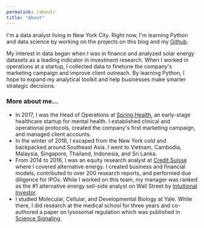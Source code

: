 ```yaml
---
permalink: /about/
title: "About"
---
```


I'm a data analyst living in New York City. Right now, I'm learning Python and data science by working on the projects on this blog and my [Github](https://github.com/jenzhenky).

My interest in data began when I was in finance and analyzed solar energy datasets as a leading indicator in investment research. When I worked in operations at a startup, I collected data to finetune the company's marketing campaign and improve client outreach. By learning Python, I hope to expand my analytical toolkit and help businesses make smarter strategic decisions.

### More about me…
- In 2017, I was the Head of Operations at [Spring Health](https://www.springhealth.com/), an early-stage healthcare startup for mental health. I established clinical and operational protocols, created the company's first marketing campaign, and managed client accounts.
- In the winter of 2016, I escaped from the New York cold and backpacked around Southeast Asia. I went to Vietnam, Cambodia, Malaysia, Singapore, Thailand, Indonesia, and Sri Lanka. 
- From 2014 to 2016, I was an equity research analyst at [Credit Suisse](https://www.credit-suisse.com/us/en.html) where I covered alternative energy. I created business and financial models, contributed to over 200 research reports, and performed due diligence for IPOs. While I worked on this team, my manager was ranked as the #1 alternative energy sell-side analyst on Wall Street by [Intuitional Investor](https://www.institutionalinvestor.com/article/b14z9xscy70zwl/2015-allamerica-research-team-alternative-energy-no-1-patrick-jobin).
- I studied Molecular, Cellular, and Developmental Biology at Yale. While there, I did research at the medical school for three years and co-authored a paper on lysosomal regulation which was published in [Science Signaling](https://www.ncbi.nlm.nih.gov/pubmed/22692423).
